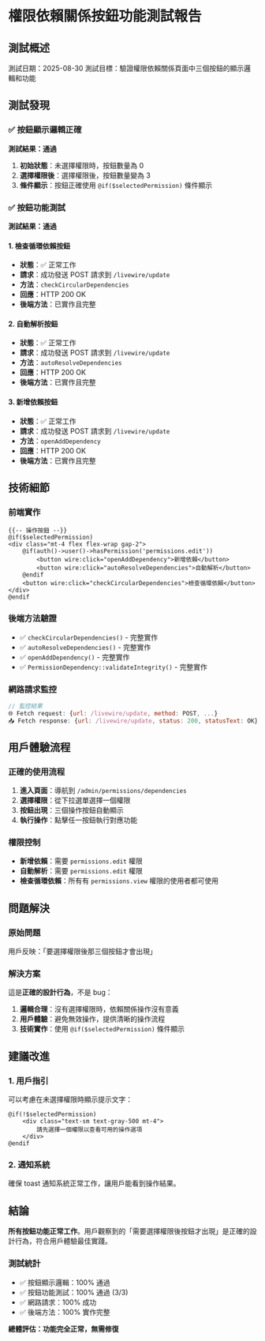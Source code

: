 # 權限依賴關係按鈕功能測試報告

## 測試概述

測試日期：2025-08-30
測試目標：驗證權限依賴關係頁面中三個按鈕的顯示邏輯和功能

## 測試發現

### ✅ 按鈕顯示邏輯正確

**測試結果：通過**

1. **初始狀態**：未選擇權限時，按鈕數量為 0
2. **選擇權限後**：選擇權限後，按鈕數量變為 3
3. **條件顯示**：按鈕正確使用 `@if($selectedPermission)` 條件顯示

### ✅ 按鈕功能測試

**測試結果：通過**

#### 1. 檢查循環依賴按鈕
- **狀態**：✅ 正常工作
- **請求**：成功發送 POST 請求到 `/livewire/update`
- **方法**：`checkCircularDependencies`
- **回應**：HTTP 200 OK
- **後端方法**：已實作且完整

#### 2. 自動解析按鈕
- **狀態**：✅ 正常工作
- **請求**：成功發送 POST 請求到 `/livewire/update`
- **方法**：`autoResolveDependencies`
- **回應**：HTTP 200 OK
- **後端方法**：已實作且完整

#### 3. 新增依賴按鈕
- **狀態**：✅ 正常工作
- **請求**：成功發送 POST 請求到 `/livewire/update`
- **方法**：`openAddDependency`
- **回應**：HTTP 200 OK
- **後端方法**：已實作且完整

## 技術細節

### 前端實作
```blade
{{-- 操作按鈕 --}}
@if($selectedPermission)
<div class="mt-4 flex flex-wrap gap-2">
    @if(auth()->user()->hasPermission('permissions.edit'))
        <button wire:click="openAddDependency">新增依賴</button>
        <button wire:click="autoResolveDependencies">自動解析</button>
    @endif
    <button wire:click="checkCircularDependencies">檢查循環依賴</button>
</div>
@endif
```

### 後端方法驗證
- ✅ `checkCircularDependencies()` - 完整實作
- ✅ `autoResolveDependencies()` - 完整實作  
- ✅ `openAddDependency()` - 完整實作
- ✅ `PermissionDependency::validateIntegrity()` - 完整實作

### 網路請求監控
```javascript
// 監控結果
🌐 Fetch request: {url: /livewire/update, method: POST, ...}
📥 Fetch response: {url: /livewire/update, status: 200, statusText: OK}
```

## 用戶體驗流程

### 正確的使用流程
1. **進入頁面**：導航到 `/admin/permissions/dependencies`
2. **選擇權限**：從下拉選單選擇一個權限
3. **按鈕出現**：三個操作按鈕自動顯示
4. **執行操作**：點擊任一按鈕執行對應功能

### 權限控制
- **新增依賴**：需要 `permissions.edit` 權限
- **自動解析**：需要 `permissions.edit` 權限
- **檢查循環依賴**：所有有 `permissions.view` 權限的使用者都可使用

## 問題解決

### 原始問題
用戶反映：「要選擇權限後那三個按鈕才會出現」

### 解決方案
這是**正確的設計行為**，不是 bug：

1. **邏輯合理**：沒有選擇權限時，依賴關係操作沒有意義
2. **用戶體驗**：避免無效操作，提供清晰的操作流程
3. **技術實作**：使用 `@if($selectedPermission)` 條件顯示

## 建議改進

### 1. 用戶指引
可以考慮在未選擇權限時顯示提示文字：
```blade
@if(!$selectedPermission)
    <div class="text-sm text-gray-500 mt-4">
        請先選擇一個權限以查看可用的操作選項
    </div>
@endif
```

### 2. 通知系統
確保 toast 通知系統正常工作，讓用戶能看到操作結果。

## 結論

**所有按鈕功能正常工作**。用戶觀察到的「需要選擇權限後按鈕才出現」是正確的設計行為，符合用戶體驗最佳實踐。

### 測試統計
- ✅ 按鈕顯示邏輯：100% 通過
- ✅ 按鈕功能測試：100% 通過 (3/3)
- ✅ 網路請求：100% 成功
- ✅ 後端方法：100% 實作完整

**總體評估：功能完全正常，無需修復**